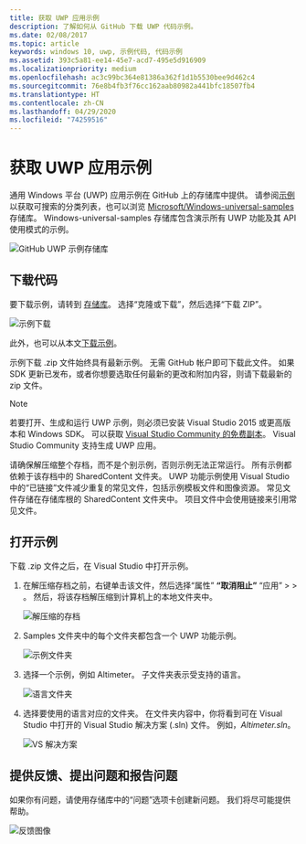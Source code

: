 ```yaml
---
title: 获取 UWP 应用示例
description: 了解如何从 GitHub 下载 UWP 代码示例。
ms.date: 02/08/2017
ms.topic: article
keywords: windows 10, uwp, 示例代码, 代码示例
ms.assetid: 393c5a81-ee14-45e7-acd7-495e5d916909
ms.localizationpriority: medium
ms.openlocfilehash: ac3c99bc364e81386a362f1d1b5530bee9d462c4
ms.sourcegitcommit: 76e8b4fb3f76cc162aab80982a441bfc18507fb4
ms.translationtype: HT
ms.contentlocale: zh-CN
ms.lasthandoff: 04/29/2020
ms.locfileid: "74259516"
---
```

# <a name="get-uwp-app-samples"></a>获取 UWP 应用示例

通用 Windows 平台 (UWP) 应用示例在 GitHub 上的存储库中提供。 请参阅[示例](https://developer.microsoft.com/windows/samples)以获取可搜索的分类列表，也可以浏览 [Microsoft/Windows-universal-samples](https://github.com/Microsoft/Windows-universal-samples "通用 Windows 平台应用示例 GitHub 存储库") 存储库。 Windows-universal-samples 存储库包含演示所有 UWP 功能及其 API 使用模式的示例。

![GitHub UWP 示例存储库](images/GitHubUWPSamplesPage.png)

## <a name="download-the-code"></a>下载代码

要下载示例，请转到 [存储库](https://github.com/Microsoft/Windows-universal-samples "通用 Windows 平台应用示例 GitHub 存储库")。 选择“克隆或下载”，然后选择“下载 ZIP”。   

![示例下载](images/SamplesDownloadButton.png)

此外，也可以从本文[下载示例](https://github.com/Microsoft/Windows-universal-samples/archive/master.zip "通用 Windows 平台应用示例 zip 文件下载")。

示例下载 .zip 文件始终具有最新示例。 无需 GitHub 帐户即可下载此文件。 如果 SDK 更新已发布，或者你想要选取任何最新的更改和附加内容，则请下载最新的 zip 文件。

> [!NOTE]
> 若要打开、生成和运行 UWP 示例，则必须已安装 Visual Studio 2015 或更高版本和 Windows SDK。 可以获取 [Visual Studio Community 的免费副本](https://www.microsoft.com/?ref=go)。 Visual Studio Community 支持生成 UWP 应用。  
>
> 请确保解压缩整个存档，而不是个别示例，否则示例无法正常运行。 所有示例都依赖于该存档中的 SharedContent 文件夹。 UWP 功能示例使用 Visual Studio 中的“已链接”文件减少重复的常见文件，包括示例模板文件和图像资源。 常见文件存储在存储库根的 SharedContent 文件夹中。 项目文件中会使用链接来引用常见文件。
> 

## <a name="open-the-samples"></a>打开示例

下载 .zip 文件之后，在 Visual Studio 中打开示例。

1.  在解压缩存档之前，右键单击该文件，然后选择“属性” **“取消阻止”** “应用” >    >   。 然后，将该存档解压缩到计算机上的本地文件夹中。

    ![解压缩的存档](images/SamplesUnzip1.png)
2.  Samples 文件夹中的每个文件夹都包含一个 UWP 功能示例。

    ![示例文件夹](images/SamplesUnzip2.png)
3.  选择一个示例，例如 Altimeter。 子文件夹表示受支持的语言。

    ![语言文件夹](images/SamplesUnzip3.png)
4.  选择要使用的语言对应的文件夹。 在文件夹内容中，你将看到可在 Visual Studio 中打开的 Visual Studio 解决方案 (.sln) 文件。 例如，*Altimeter.sln*。

    ![VS 解决方案](images/SamplesUnzip4.png)

## <a name="give-feedback-ask-questions-and-report-issues"></a>提供反馈、提出问题和报告问题

如果你有问题，请使用存储库中的“问题”选项卡创建新问题。  我们将尽可能提供帮助。

![反馈图像](images/GitHubUWPSamplesFeedback.png)
